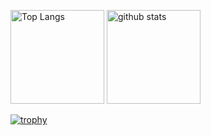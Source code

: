 <p align="left"> 
  <img alt="Top Langs" height="150px" src="https://github-readme-stats.vercel.app/api/top-langs/?username=Masamine&layout=compact&show_icons=true&theme=tokyonight" />
  <img alt="github stats" height="150px" src="https://github-readme-stats.vercel.app/api?username=Masamine&theme=tokyonight&show_icons=ture" />
</p>

[![trophy](https://github-profile-trophy.vercel.app/?username=ryo-ma&theme=onedark)](https://github.com/ryo-ma/github-profile-trophy)
